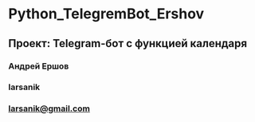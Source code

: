 # Python_TelegremBot_Ershov
## Проект: Telegram-бот с функцией календаря
### Андрей Ершов
### larsanik
### larsanik@gmail.com
